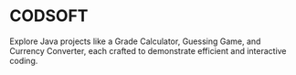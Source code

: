 # CODSOFT
 Explore Java projects like a Grade Calculator, Guessing Game, and Currency Converter, each crafted to demonstrate efficient and interactive coding.

